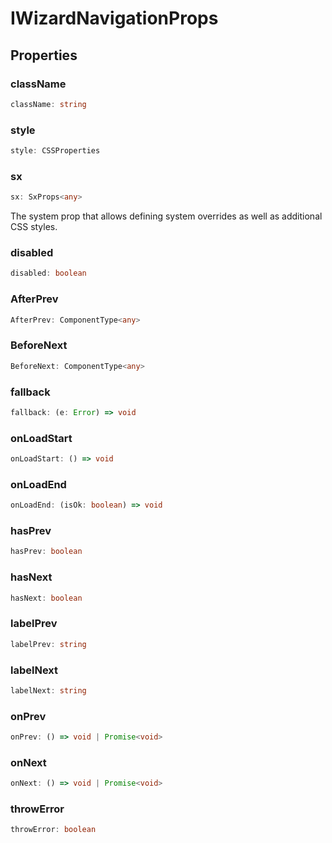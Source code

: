 # IWizardNavigationProps

## Properties

### className

```ts
className: string
```

### style

```ts
style: CSSProperties
```

### sx

```ts
sx: SxProps<any>
```

The system prop that allows defining system overrides as well as additional CSS styles.

### disabled

```ts
disabled: boolean
```

### AfterPrev

```ts
AfterPrev: ComponentType<any>
```

### BeforeNext

```ts
BeforeNext: ComponentType<any>
```

### fallback

```ts
fallback: (e: Error) => void
```

### onLoadStart

```ts
onLoadStart: () => void
```

### onLoadEnd

```ts
onLoadEnd: (isOk: boolean) => void
```

### hasPrev

```ts
hasPrev: boolean
```

### hasNext

```ts
hasNext: boolean
```

### labelPrev

```ts
labelPrev: string
```

### labelNext

```ts
labelNext: string
```

### onPrev

```ts
onPrev: () => void | Promise<void>
```

### onNext

```ts
onNext: () => void | Promise<void>
```

### throwError

```ts
throwError: boolean
```
